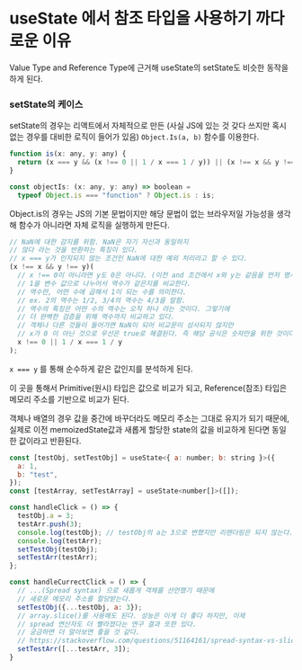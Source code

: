 # useState 에서 참조 타입을 사용하기 까다로운 이유

Value Type and Reference Type에 근거해 useState의 setState도 비슷한 동작을 하게 된다.

### setState의 케이스

setState의 경우는 리액트에서 자체적으로 만든 (사실 JS에 있는 것 갖다 쓰지만 혹시 없는 경우를 대비한 로직이 들어가 있음) `Object.Is(a, b)` 함수를 이용한다.

```js
function is(x: any, y: any) {
  return (x === y && (x !== 0 || 1 / x === 1 / y)) || (x !== x && y !== y);
}

const objectIs: (x: any, y: any) => boolean =
  typeof Object.is === "function" ? Object.is : is;
```

Object.is의 경우는 JS의 기본 문법이지만 해당 문법이 없는 브라우저일 가능성을 생각해 함수가 아니라면 자체 로직을 실행하게 만든다.

```js
// NaN에 대한 감지를 위함. NaN은 자기 자신과 동일하지
// 않다 라는 것을 반환하는 특징이 있다.
// x === y가 인지되지 않는 조건인 NaN에 대한 예외 처리라고 할 수 있다.
(x !== x && y !== y)(
  // x !== 0이 아니라면 y도 0은 아니다. (이전 and 조건에서 x와 y는 같음을 먼저 명시했다)
  // 1을 변수 값으로 나누어서 역수가 같은지를 비교한다.
  // 역수란, 어떤 수에 곱해서 1이 되는 수를 의미한다.
  // ex. 2의 역수는 1/2, 3/4의 역수는 4/3을 말함.
  // 역수의 특징은 어떤 수의 역수는 오직 하나 라는 것이다. 그렇기에
  // 더 완벽한 검증을 위해 역수까지 비교하고 있다.
  // 객체나 다른 것들이 들어가면 NaN이 되어 비교문이 성사되지 않지만
  // x가 0 이 아닌 것으로 우선은 true로 해결된다. 즉 해당 공식은 숫자만을 위한 것이다.
  x !== 0 || 1 / x === 1 / y
);
```

`x === y` 를 통해 순수하게 같은 값인지를 분석하게 된다.

이 곳을 통해서 Primitive(원시) 타입은 값으로 비교가 되고, Reference(참조) 타입은 메모리 주소를 기반으로 비교가 된다.

객체나 배열의 경우 값을 중간에 바꾸더라도 메모리 주소는 그대로 유지가 되기 때문에, 실제로 이전 memoizedState값과 새롭게 할당한 state의 값을 비교하게 된다면 동일한 값이라고 반환된다.

```js
const [testObj, setTestObj] = useState<{ a: number; b: string }>({
  a: 1,
  b: "test",
});
const [testArray, setTestArray] = useState<number[]>([]);

const handleClick = () => {
  testObj.a = 3;
  testArr.push(3);
  console.log(testObj); // testObj의 a는 3으로 변했지만 리렌더링은 되지 않는다.
  console.log(testArr);
  setTestObj(testObj);
  setTestArr(testArr);
};

const handleCurrectClick = () => {
  // ...(Spread syntax) 으로 새롭게 객체를 선언했기 때문에
  // 새로운 메모리 주소를 할당받는다.
  setTestObj({...testObj, a: 3});
  // array.slice()를 사용해도 된다. 성능은 이게 더 좋다 하지만, 이제
  // spread 연산자도 더 빨라졌다는 연구 결과 또한 있다.
  // 궁금하면 더 알아보면 좋을 것 같다.
  // https://stackoverflow.com/questions/51164161/spread-syntax-vs-slice-method
  setTestArr([...testArr, 3]);
}
```

